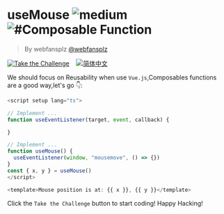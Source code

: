 <!--info-header-start--><h1>useMouse <img src="https://img.shields.io/badge/-medium-d9901a" alt="medium"/> <img src="https://img.shields.io/badge/-%23Composable%20Function-999" alt="#Composable Function"/></h1><blockquote><p>By webfansplz <a href="https://github.com/webfansplz" target="_blank">@webfansplz</a></p></blockquote><p><a href="https://sfc.vuejs.org/#eyJBcHAudnVlIjoiPHNjcmlwdCBzZXR1cCBsYW5nPVwidHNcIj5cblxuLy8gSW1wbGVtZW50IC4uLlxuZnVuY3Rpb24gdXNlRXZlbnRMaXN0ZW5lcih0YXJnZXQsIGV2ZW50LCBjYWxsYmFjaykge1xuXG59XG5cbi8vIEltcGxlbWVudCAuLi5cbmZ1bmN0aW9uIHVzZU1vdXNlKCkge1xuICB1c2VFdmVudExpc3RlbmVyKHdpbmRvdywgXCJtb3VzZW1vdmVcIiwgKCkgPT4ge30pXG59XG5jb25zdCB7IHgsIHkgfSA9IHVzZU1vdXNlKClcbjwvc2NyaXB0PlxuXG48dGVtcGxhdGU+TW91c2UgcG9zaXRpb24gaXMgYXQ6IHt7IHggfX0sIHt7IHkgfX08L3RlbXBsYXRlPlxuIn0=" target="_blank"><img src="https://img.shields.io/badge/-Take%20the%20Challenge-213547?logo=vue.js&logoColor=42b883" alt="Take the Challenge"/></a> &nbsp;&nbsp;&nbsp;<a href="./README.zh-CN.md" target="_blank"><img src="https://img.shields.io/badge/-%E7%AE%80%E4%BD%93%E4%B8%AD%E6%96%87-gray" alt="简体中文"/></a> </p><!--info-header-end-->


We should focus on Reusability when use `Vue.js`,Composables functions are a good way,let's go 👇: 


```ts
<script setup lang="ts">

// Implement ...
function useEventListener(target, event, callback) {

}

// Implement ...
function useMouse() {
  useEventListener(window, "mousemove", () => {})
}
const { x, y } = useMouse()
</script>

<template>Mouse position is at: {{ x }}, {{ y }}</template>


```

Click the `Take the Challenge` button to start coding! Happy Hacking!
